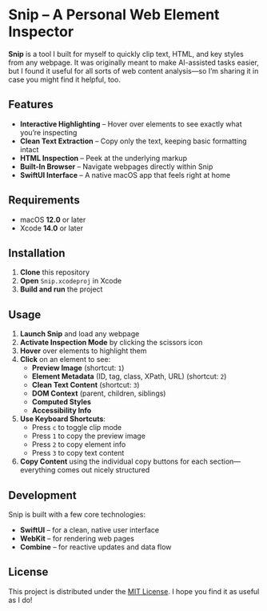 # Snip – A Personal Web Element Inspector

**Snip** is a tool I built for myself to quickly clip text, HTML, and key styles from any webpage. It was originally meant to make AI-assisted tasks easier, but I found it useful for all sorts of web content analysis—so I’m sharing it in case you might find it helpful, too.

## Features

- **Interactive Highlighting** – Hover over elements to see exactly what you’re inspecting  
- **Clean Text Extraction** – Copy only the text, keeping basic formatting intact  
- **HTML Inspection** – Peek at the underlying markup  
- **Built-In Browser** – Navigate webpages directly within Snip  
- **SwiftUI Interface** – A native macOS app that feels right at home

## Requirements

- macOS **12.0** or later  
- Xcode **14.0** or later  

## Installation

1. **Clone** this repository  
2. **Open** `Snip.xcodeproj` in Xcode  
3. **Build and run** the project  

## Usage

1. **Launch Snip** and load any webpage  
2. **Activate Inspection Mode** by clicking the scissors icon  
3. **Hover** over elements to highlight them  
4. **Click** on an element to see:
   - **Preview Image** (shortcut: `1`)  
   - **Element Metadata** (ID, tag, class, XPath, URL) (shortcut: `2`)  
   - **Clean Text Content** (shortcut: `3`)  
   - **DOM Context** (parent, children, siblings)  
   - **Computed Styles**  
   - **Accessibility Info**  
5. **Use Keyboard Shortcuts**:
   - Press `c` to toggle clip mode  
   - Press `1` to copy the preview image  
   - Press `2` to copy element info  
   - Press `3` to copy text content  
6. **Copy Content** using the individual copy buttons for each section—everything comes out nicely structured

## Development

Snip is built with a few core technologies:
- **SwiftUI** – for a clean, native user interface  
- **WebKit** – for rendering web pages  
- **Combine** – for reactive updates and data flow  

## License

This project is distributed under the [MIT License](LICENSE). I hope you find it as useful as I do!